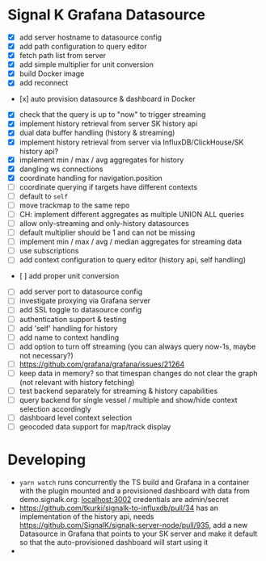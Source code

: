 # Signal K Grafana Datasource

- [x] add server hostname to datasource config
- [x] add path configuration to query editor
- [x] fetch path list from server
- [x] add simple multiplier for unit conversion
- [x] build Docker image
- [x] add reconnect
- [x] auto provision datasource & dashboard in Docker
- [x] check that the query is up to "now" to trigger streaming
- [x] implement history retrieval from server SK history api
- [x] dual data buffer handling (history & streaming)
- [x] implement history retrieval from server via InfluxDB/ClickHouse/SK history api?
- [x] implement min / max / avg aggregates for history
- [x] dangling ws connections
- [x] coordinate handling for navigation.position
- [ ] coordinate querying if targets have different contexts
- [ ] default to `self`
- [ ] move trackmap to the same repo
- [ ] CH: implement different aggregates as multiple UNION ALL queries
- [ ] allow only-streaming and only-history datasources
- [ ] default multiplier should be 1 and can not be missing
- [ ] implement min / max / avg / median aggregates for streaming data
- [ ] use subscriptions
- [ ] add context configuration to query editor (history api, self handling)
- [ ] add proper unit conversion
- [ ] add server port to datasource config
- [ ] investigate proxying via Grafana server
- [ ] add SSL toggle to datasource config
- [ ] authentication support & testing
- [ ] add 'self' handling for history
- [ ] add name to context handling
- [ ] add option to turn off streaming (you can always query now-1s, maybe not necessary?)
- [ ] https://github.com/grafana/grafana/issues/21264
- [ ] keep data in memory? so that timespan changes do not clear the graph (not relevant with history fetching)
- [ ] test backend separately for streaming & history capabilities
- [ ] query backend for single vessel /  multiple and show/hide context selection accordingly
- [ ] dashboard level context selection
- [ ] geocoded data support for map/track display

# Developing

- `yarn watch` runs concurrently the TS build and Grafana in a container with the plugin mounted and a provisioned dashboard with data from demo.signalk.org: [localhost:3002](http://localhost:3002) credentials are admin/secret
- https://github.com/tkurki/signalk-to-influxdb/pull/34 has an implementation of the history api, needs https://github.com/SignalK/signalk-server-node/pull/935, add a new Datasource in Grafana that points to your SK server and make it default so that the auto-provisioned dashboard will start using it
- 

